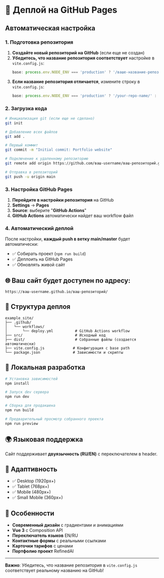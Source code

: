 # 🚀 Деплой на GitHub Pages

## Автоматическая настройка

### 1. Подготовка репозитория

1. **Создайте новый репозиторий на GitHub** (если еще не создан)
2. **Убедитесь, что название репозитория соответствует** настройке в `vite.config.js`:
   ```js
   base: process.env.NODE_ENV === 'production' ? '/ваше-название-репозитория/' : '/',
   ```
3. **Если название репозитория отличается**, измените строку в `vite.config.js`:
   ```js
   base: process.env.NODE_ENV === 'production' ? '/your-repo-name/' : '/',
   ```

### 2. Загрузка кода

```bash
# Инициализация git (если еще не сделано)
git init

# Добавление всех файлов
git add .

# Первый коммит
git commit -m "Initial commit: Portfolio website"

# Подключение к удаленному репозиторию
git remote add origin https://github.com/ваш-username/ваш-репозиторий.git

# Отправка в репозиторий
git push -u origin main
```

### 3. Настройка GitHub Pages

1. **Перейдите в настройки репозитория** на GitHub
2. **Settings** → **Pages**
3. **Source**: выберите "**GitHub Actions**"
4. **GitHub Actions** автоматически найдет ваш workflow файл

### 4. Автоматический деплой

После настройки, **каждый push в ветку main/master** будет автоматически:

- ✅ Собирать проект (`npm run build`)
- ✅ Деплоить на GitHub Pages
- ✅ Обновлять живой сайт

## 🌐 Ваш сайт будет доступен по адресу:

```
https://ваш-username.github.io/ваш-репозиторий/
```

## 📁 Структура деплоя

```
example_site/
├── .github/
│   └── workflows/
│       └── deploy.yml          # GitHub Actions workflow
├── src/                        # Исходный код
├── dist/                       # Собранные файлы (создается автоматически)
├── vite.config.js             # Конфигурация с base path
└── package.json               # Зависимости и скрипты
```

## 🔧 Локальная разработка

```bash
# Установка зависимостей
npm install

# Запуск dev сервера
npm run dev

# Сборка для продакшена
npm run build

# Предварительный просмотр собранного проекта
npm run preview
```

## 🌍 Языковая поддержка

Сайт поддерживает **двуязычность (RU/EN)** с переключателем в header.

## 📱 Адаптивность

- ✅ Desktop (1920px+)
- ✅ Tablet (768px+)
- ✅ Mobile (480px+)
- ✅ Small Mobile (360px+)

## 🎨 Особенности

- **Современный дизайн** с градиентами и анимациями
- **Vue 3** с Composition API
- **Переключатель языков** EN/RU
- **Контактные формы** с реальными ссылками
- **Карточки тарифов** с ценами
- **Портфолио проект** RefinedAI

---

**Важно**: Убедитесь, что название репозитория в `vite.config.js` соответствует реальному названию на GitHub!
